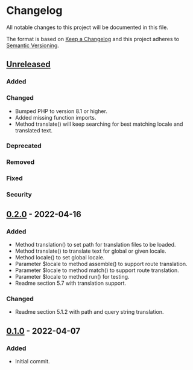 # Changelog

All notable changes to this project will be documented in this file.

The format is based on [Keep a Changelog](http://keepachangelog.com/en/1.0.0/) and this project adheres to
[Semantic Versioning](http://semver.org/spec/v2.0.0.html).

## [Unreleased]

### Added

### Changed

- Bumped PHP to version 8.1 or higher.
- Added missing function imports.
- Method translate() will keep searching for best matching locale and translated text.

### Deprecated

### Removed

### Fixed

### Security

## [0.2.0] - 2022-04-16

### Added

- Method translation() to set path for translation files to be loaded.
- Method translate() to translate text for global or given locale.
- Method locale() to set global locale.
- Parameter $locale to method assemble() to support route translation.
- Parameter $locale to method match() to support route translation.
- Parameter $locale to method run() for testing.
- Readme section 5.7 with translation support.

### Changed

- Readme section 5.1.2 with path and query string translation.

## [0.1.0] - 2022-04-07

### Added

- Initial commit.

[unreleased]: https://github.com/extendssoftware/atto-php/compare/0.2.0...HEAD

[0.2.0]: https://github.com/extendssoftware/atto-php/commits/0.2.0

[0.1.0]: https://github.com/extendssoftware/atto-php/commits/0.1.0